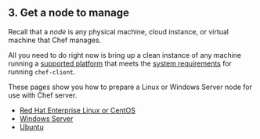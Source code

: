 ## 3. Get a node to manage

Recall that a _node_ is any physical machine, cloud instance, or virtual machine that Chef manages.

All you need to do right now is bring up a clean instance of any machine running a [supported platform](https://docs.chef.io/supported_platforms.html) that meets the [system requirements](https://docs.chef.io/chef_system_requirements.html#chef-client) for running `chef-client`.

These pages show you how to prepare a Linux or Windows Server node for use with Chef server.

* [Red Hat Enterprise Linux or CentOS](/manage-a-node/rhel/get-a-node-to-bootstrap/)
* [Windows Server](/manage-a-node/windows/get-a-node-to-bootstrap/)
* [Ubuntu](/manage-a-node/ubuntu/get-a-node-to-bootstrap/)